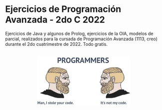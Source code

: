 # Ejercicios de Programación Avanzada - 2do C 2022

Ejercicios de Java y algunos de Prolog, ejercicios de la OIA, modelos de parcial, realizados para la cursada de Programación Avanzada (1113, creo) durante el 2do cuatrimestre de 2022. Todo gratis.
<br>
<br>
<p align="center"><img src="donotopen/stolen.png" alt="meme" width="300"/></p>
